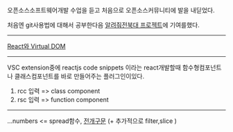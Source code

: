 오픈소스소프트웨어개발 수업을 듣고 처음으로 오픈소스커뮤니티에 발을 내딛었다.

처음엔 git사용법에 대해서 공부한다음 [알려줘전북대 프로젝트](https://github.com/fdsfdsg/react-phonebook/blob/master/%EC%95%8C%EB%A0%A4%EC%A4%98%EC%A0%84%EB%B6%81%EB%8C%80%EC%97%90%20%EA%B8%B0%EC%97%AC%ED%95%98%EA%B3%A0%20%EB%8A%90%EB%82%80%EC%A0%90.pdf)에 기여를했다.
***
[React와 Virtual DOM](https://www.youtube.com/watch?v=muc2ZF0QIO4&feature=youtu.be)
***
VSC extension중에 reactjs code snippets 이라는 react개발할때 함수형컴포넌트나 클래스컴포넌트를 바로 만들어주는 플러그인이있다.

1. rcc 입력 => class component
2. rsc 입력 => function component  
***
...numbers <= spread함수, [전개구문](https://developer.mozilla.org/ko/docs/Web/JavaScript/Reference/Operators/Spread_syntax)
(+ 추가적으로 filter,slice )
